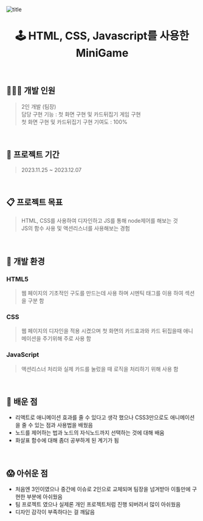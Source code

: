 ![title](https://github.com/gayulz/JSMiniGame_project/assets/109029219/99b2fa9d-9e2a-429b-95a9-69a2b6b413a4)

<h1 align="center"> 🕹️ HTML, CSS, Javascript를 사용한 MiniGame </h1>
&nbsp;
&nbsp;

## 👩🏻‍💻 개발 인원
> 2인 개발 (팀장)     
> 담당 구현 기능 : 첫 화면 구현 및 카드뒤집기 게임 구현      
> 첫 화면 구현 및 카드뒤집기 구현 기여도 : 100%  

&nbsp;
&nbsp;

## 🚀 프로젝트 기간
> 2023.11.25 ~ 2023.12.07

&nbsp;
&nbsp;

## 📋 프로젝트 목표 
> HTML, CSS를 사용하여 디자인하고 JS를 통해 node제어를 해보는 것   
> JS의 함수 사용 및 액션리스너를 사용해보는 경험   

&nbsp;
&nbsp;
## 🚧 개발 환경 

### HTML5
> 웹 페이지의 기초적인 구도를 만드는데 사용 하며 시멘틱 태그를 이용 하여 섹션을 구분 함    

### CSS
> 웹 페이지의 디자인을 적용 시켰으며 첫 화면의 카드효과와 카드 뒤집을때 애니메이션을 주기위해 주로 사용 함   

### JavaScript
> 액션리스너 처리와 실제 카드를 눌렀을 때 로직을 처리하기 위해 사용 함    
> 

&nbsp;
&nbsp;


## 👀 배운 점 
- 리액트로 애니메이션 효과를 줄 수 있다고 생각 했으나 CSS3만으로도 애니메이션을 줄 수 있는 점과 사용법을 배웠음  
- 노드를 제어하는 법과 노드의 자식노드까지 선택하는 것에 대해 배움
- 화살표 함수에 대해 좀더 공부하게 된 계기가 됨

&nbsp;
&nbsp;

## 😱 아쉬운 점 
- 처음엔 3인이였으나 중간에 이슈로 2인으로 교체되며 팀장을 넘겨받아 이틀만에 구현한 부분에 아쉬웠음  
- 팀 프로젝트 였으나 실제론 개인 프로젝트처럼 진행 되버려서 많이 아쉬웠음
- 디자인 감각이 부족하다는 걸 깨닳음
